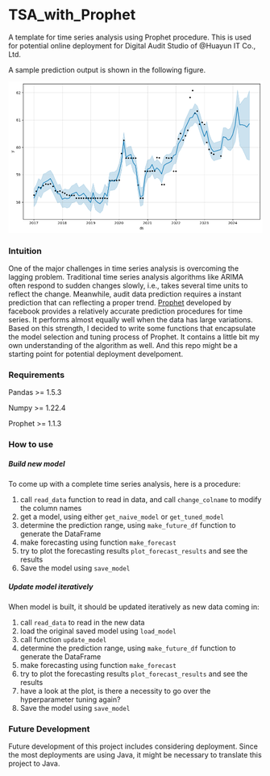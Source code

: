 # TSA_with_Prophet
A template for time series analysis using Prophet procedure. This is used for potential online deployment for Digital Audit Studio of @Huayun IT Co., Ltd. 

A sample prediction output is shown in the following figure.

![sample](./src/sample.png)

### Intuition
One of the major challenges in time series analysis is overcoming the lagging problem. Traditional time series analysis algorithms like ARIMA often respond to sudden changes slowly, i.e., takes several time units to reflect the change. Meanwhile, audit data prediction requires a instant prediction that can reflecting a proper trend. <a href="https://facebook.github.io/prophet/">Prophet</a> developed by facebook provides a relatively accurate prediction procedures for time series. It performs almost equally well when the data has large variations. Based on this strength, I decided to write some functions that encapsulate the model selection and tuning process of Prophet. It contains a little bit my own understanding of the algorithm as well. And this repo might be a starting point for potential deployment develpoment.

### Requirements
Pandas >= 1.5.3

Numpy >= 1.22.4

Prophet >= 1.1.3

### How to use
##### Build new model
To come up with a complete time series analysis, here is a procedure:
1. call `read_data` function to read in data, and call `change_colname` to modify the column names
2. get a model, using either `get_naive_model` or `get_tuned_model`
3. determine the prediction range, using `make_future_df` function to generate the DataFrame
4. make forecasting using function `make_forecast`
5. try to plot the forecasting results `plot_forecast_results` and see the results
6. Save the model using `save_model`

##### Update model iteratively
When model is built, it should be updated iteratively as new data coming in:
1. call `read_data` to read in the new data
2. load the original saved model using `load_model`
3. call function `update_model`
4. determine the prediction range, using `make_future_df` function to generate the DataFrame
5. make forecasting using function `make_forecast`
6. try to plot the forecasting results `plot_forecast_results` and see the results
7. have a look at the plot, is there a necessity to go over the hyperparameter tuning again?
8. Save the model using `save_model`

### Future Development
Future development of this project includes considering deployment. Since the most deployments are using Java, it might be necessary to translate this project to Java.


